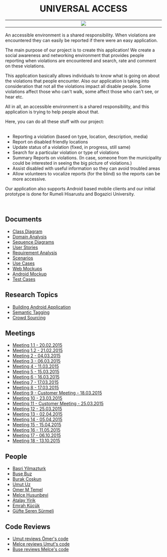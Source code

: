 <h1 align="center">UNIVERSAL ACCESS </h1>


<table>
	<tr align='middle'><td width='800px'>
		<a href='http://imgur.com/TwBD6JG'><img src='http://i.imgur.com/TwBD6JG.jpg' /></a>
	</td></tr>
</table>

<p>An accessible environment is a shared responsibility. When violations are encountered they can easily be reported if there were an easy application.</p>

<p>The main purpose of our project is to create this application! We create a social awareness and networking environment that provides people reporting when violations are encountered and search, rate and comment on these violations.</p>

<p>This application basically allows individuals to know what is going on about the violations that people encounter. Also our application is taking into consideration that not all the violations impact all disable people. Some violations affect those who can't walk, some affect those who can't see, or hear etc.</p>

</p>All in all, an accessible environment is a shared responsibility, and this application is trying to help people about that.</p>

Here, you can do all these stuff with our project:<br>
<br>
<ul>
	<li>Reporting a violation (based on type, location, description, media)</li>
	<li>Report on disabled friendly locations</li>
	<li>Update status of a violation (fixed, in progress, still same)</li>
	<li>Search for a particular violation or type of violations</li>
	<li>Summary Reports on violations. (In case, someone from the municipality could be interested in seeing the big picture of violations.)</li>
	<li>Assist disabled with useful information so they can avoid troubled areas</li>
	<li>Allow volunteers to vocalize reports (for the blind) so the reports can be more accessive.</li>
</ul>

<p>Our application also supports Android based mobile clients and our initial prototype is done for Rumeli Hisarustu and Bogazici University.</p>
<br>

<h2>Documents</h2>
<ul>
	<li><a href='Files/Documents/ClassDiagram.md'>Class Diagram</a></li>
	<li><a href='Files/Documents/DomainAnalysis.md'>Domain Analysis</a></li>
	<li><a href='Files/Documents/sequenceDiagram.md'>Sequence Diagrams</a></li>
	<li><a href='Files/Documents/UserStories.md'>User Stories</a></li>
	<li><a href='Files/Documents/RequirementAnalysis.md'>Requirement Analysis</a></li>
	<li><a href='Files/Documents/scenarios.md'>Scenarios</a></li>
	<li><a href='Files/Documents/UseCases.md'>Use Cases</a></li>
	<li><a href='Files/Documents/web_mockups.md'>Web Mockups</a></li>
	<li><a href='Files/Documents/android_mockup.md'>Android Mockup</a></li>
	<li><a href='Files/Documents/TestCases.md'>Test Cases</a></li>
</ul>

<h2>Research Topics</h2>
<ul>
	<li><a href='Files/Research%20Topics/BuildingAndroidApplication.md'>Building Android Application</a></li>
	<li><a href='Files/Research%20Topics/semanticTagging.md'>Semantic Tagging</a></li>
	<li><a href='Files/Research%20Topics/crowdsourcing.md'>Crowd Sourcing</a></li>
</ul>

<h2>Meetings</h2>
<ul>
	<li><a href='Files/meetingNotes.md#meeting-11'>Meeting 1.1 - 20.02.2015</a></li>
	<li><a href='Files/meetingNotes.md#meeting-12'>Meeting 1.2 - 21.02.2015</a></li>
	<li><a href='Files/meetingNotes.md#meeting-2'>Meeting 2 - 04.03.2015</a></li>
	<li><a href='Files/meetingNotes.md#meeting-3'>Meeting 3 - 06.03.2015</a></li>
	<li><a href='Files/meetingNotes.md#meeting-4'>Meeting 4 - 11.03.2015</a></li>
	<li><a href='Files/meetingNotes.md#meeting-5'>Meeting 5 - 15.03.2015</a></li>
	<li><a href='Files/meetingNotes.md#meeting-6'>Meeting 6 - 16.03.2015</a></li>
	<li><a href='Files/meetingNotes.md#meeting-7'>Meeting 7 - 17.03.2015</a></li>
	<li><a href='Files/meetingNotes.md#meeting-8'>Meeting 8 - 17.03.2015</a></li>
	<li><a href='Files/meetingNotes.md#meeting-9-customer-meeting'>Meeting 9 - Customer Meeting - 18.03.2015</a></li>
	<li><a href='Files/meetingNotes.md#meeting-10'>Meeting 10 - 23.03.2015</a></li>
	<li><a href='Files/meetingNotes.md#meeting-11-customer-meeting'>Meeting 11 - Customer Meeting - 25.03.2015</a></li>
	<li><a href='Files/meetingNotes.md#meeting-12-1'>Meeting 12 - 25.03.2015</a></li>
	<li><a href='Files/meetingNotes.md#meeting-13'>Meeting 13 - 02.04.2015</a></li>
	<li><a href='Files/meetingNotes.md#meeting-14'>Meeting 14 - 05.04.2015</a></li>
	<li><a href='Files/meetingNotes.md#meeting-15'>Meeting 15 - 15.04.2015</a></li>
	<li><a href='Files/meetingNotes.md#meeting-16'>Meeting 16 - 11.05.2015</a></li>
	<li><a href='Files/meetingNotes.md#meeting-17'>Meeting 17 - 06.10.2015</a></li>
	<li><a href='Files/meetingNotes.md#meeting-18'>Meeting 18 - 13.10.2015</a></li>
</ul>

<h2>People</h2>
<ul>
	<li><a href='Files/People/basriyilmazturk.md'>Basri Yilmazturk</a></li>
	<li><a href='Files/People/BuseBuz.md'>Buse Buz</a></li>
	<li><a href='Files/People/BurakCoskun.md'>Burak Coşkun</a></li>
	<li><a href='Files/People/UmutUz.md'>Umut Uz</a></li>
	<li><a href='Files/People/OmerMTemel.md'>Omer M Temel</a></li>
	<li><a href='Files/People/melce_husunbeyi.md'>Melce Husunbeyi</a></li>
	<li><a href='Files/People/atalay_yirik.md'>Atalay Yirik</a></li>
	<li><a href='Files/People/emrah_kucuk.md'>Emrah Küçük</a>
	<li><a href='Files/People/GufteSSurmeli'>Güfte Seren Sürmeli</a>
</ul>

<h2>Code Reviews</h2>
<ul>
	<li><a href='https://github.com/bounswe/bounswe2015group9/issues/180'>Umut reviews Ömer's code</a></li>
	<li><a href='https://github.com/bounswe/bounswe2015group9/pull/181'>Melce reviews Umut's code</a></li>
	<li><a href='https://github.com/bounswe/bounswe2015group9/pull/182'>Buse reviews Melce's code</a></li>
</ul>


